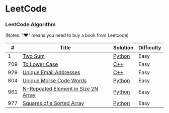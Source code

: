 LeetCode
========

### LeetCode Algorithm

(Notes: "&hearts;" means you need to buy a book from Leetcode)


| # | Title | Solution | Difficulty |
|---| ----- | -------- | ---------- |
|1|[Two Sum](https://leetcode.com/problems/two-sum/description/) | [Python](algorithms/python/1_Two_Sum/1_Two_Sum.py)|Easy|
|709|[To Lower Case](https://leetcode.com/problems/to-lower-case/description/) | [C++](algorithms/cpp/709_To_Lower_Case/Case.cpp)|Easy|
|929|[Unique Email Addresses](https://leetcode.com/problems/unique-email-addresses/description/) |[C++](algorithms/cpp/929_Unique_Email_Addresses/Addresses.cpp) |Easy|
|804|[Unique Morse Code Words](https://leetcode.com/problems/unique-morse-code-words/description/) | [Python](algorithms/python/804_Unique_Morse_Code_Words/804_Unique_Morse_Code_Words.py)|Easy|
|961|[N-Repeated Element in Size 2N Array](https://leetcode.com/problems/squares-of-a-sorted-array/description/) |[Python](algorithms/cpp/929_Unique_Email_Addresses/Addresses.cpp) |Easy|
|977|[Squares of a Sorted Array](https://leetcode.com/problems/unique-morse-code-words/description/) | [Python](algorithms/python/804_Unique_Morse_Code_Words/804_Unique_Morse_Code_Words.py)|Easy|





